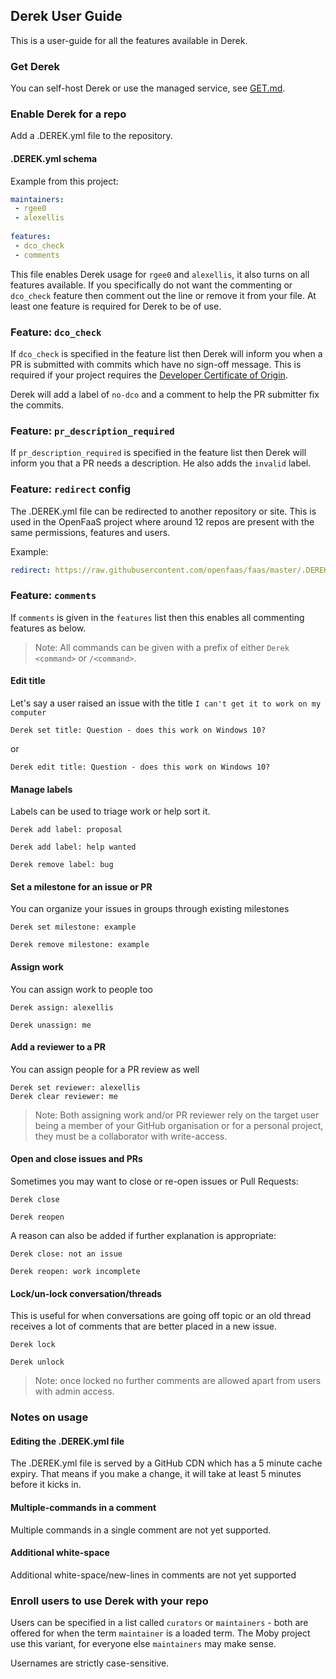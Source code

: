 ## Derek User Guide

This is a user-guide for all the features available in Derek.

### Get Derek

You can self-host Derek or use the managed service, see [GET.md](./GET.md).

### Enable Derek for a repo

Add a .DEREK.yml file to the repository.

#### .DEREK.yml schema

Example from this project:

```yaml
maintainers:
 - rgee0
 - alexellis
 
features:
 - dco_check
 - comments
```

This file enables Derek usage for `rgee0` and `alexellis`, it also turns on all features available. If you specifically do not want the commenting or `dco_check` feature then comment out the line or remove it from your file. At least one feature is required for Derek to be of use.

### Feature: `dco_check`

If `dco_check` is specified in the feature list then Derek will inform you when a PR is submitted with commits which have no sign-off message. This is required if your project requires the [Developer Certificate of Origin](https://developercertificate.org).

Derek will add a label of `no-dco` and a comment to help the PR submitter fix the commits.

### Feature: `pr_description_required`

If `pr_description_required` is specified in the feature list then Derek will inform you that a PR needs a description. He also adds the `invalid` label.

### Feature: `redirect` config

The .DEREK.yml file can be redirected to another repository or site. This is used in the OpenFaaS project where around 12 repos are present with the same permissions, features and users.

Example:

```yaml
redirect: https://raw.githubusercontent.com/openfaas/faas/master/.DEREK.yml
```

### Feature: `comments`

If `comments` is given in the `features` list then this enables all commenting features as below.

> Note: All commands can be given with a prefix of either `Derek <command>` or `/<command>`.

#### Edit title

Let's say a user raised an issue with the title `I can't get it to work on my computer`

```
Derek set title: Question - does this work on Windows 10?
```
or
```
Derek edit title: Question - does this work on Windows 10?
```

#### Manage labels

Labels can be used to triage work or help sort it.

```
Derek add label: proposal
```
```
Derek add label: help wanted
```
```
Derek remove label: bug
```

#### Set a milestone for an issue or PR

You can organize your issues in groups through existing milestones

```
Derek set milestone: example
```
```
Derek remove milestone: example
```

#### Assign work

You can assign work to people too

```
Derek assign: alexellis
```
```
Derek unassign: me
```

#### Add a reviewer to a PR

You can assign people for a PR review as well

```
Derek set reviewer: alexellis
Derek clear reviewer: me
```

> Note: Both assigning work and/or PR reviewer rely on the target user being a member of your GitHub organisation or for a personal project, they must be a collaborator with write-access.

#### Open and close issues and PRs

Sometimes you may want to close or re-open issues or Pull Requests:

```
Derek close
```
```
Derek reopen
```

A reason can also be added if further explanation is appropriate:

```
Derek close: not an issue
```
```
Derek reopen: work incomplete
```

#### Lock/un-lock conversation/threads

This is useful for when conversations are going off topic or an old thread receives a lot of comments that are better placed in a new issue. 

```
Derek lock
```
```
Derek unlock
```

> Note: once locked no further comments are allowed apart from users with admin access.

### Notes on usage

#### Editing the .DEREK.yml file

The .DEREK.yml file is served by a GitHub CDN which has a 5 minute cache expiry. That means if you make a change, it will take at least 5 minutes before it kicks in.

#### Multiple-commands in a comment

Multiple commands in a single comment are not yet supported.

#### Additional white-space

Additional white-space/new-lines in comments are not yet supported

### Enroll users to use Derek with your repo

Users can be specified in a list called `curators` or `maintainers` - both are offered for when the term `maintainer` is a loaded term. The Moby project use this variant, for everyone else `maintainers` may make sense.

Usernames are strictly case-sensitive.